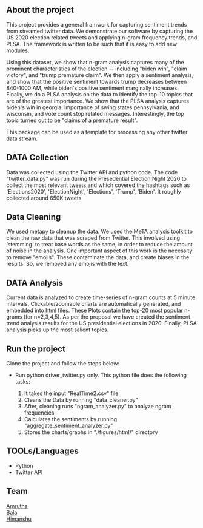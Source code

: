 
## About the project

This project provides a general framwork for capturing sentiment trends from streamed twitter data. We demonstrate our software by capturing the US 2020 election related tweets and applying n-gram frequency trends, and PLSA. The framework is written to be such that it is easy to add new modules. 

Using this dataset, we show that n-gram analysis captures many of the prominent characteristics of the election -- including "biden win", "claim victory", and "trump premature claim". We then apply a sentiment analysis, and show that the positive sentiment towards trump decreases between 840-1000 AM, while biden's positive sentiment marginally increases. Finally, we do a PLSA analysis on the data to identify the top-10 topics that are of the greatest importance. We show that the PLSA analysis captures biden's win in georgia, importance of swing states pennsylvania, and wisconsin, and vote count stop related messages. Interestingly, the top topic turned out to be "claims of a premature result".

This package can be used as a template for processing any other twitter data stream. 

## DATA Collection

Data was collected using the Twitter API and python code. The code "twitter_data.py" was run during the Presedential Election Night 2020 to collect the most relevant tweets and which covered the hashtags such as 'Elections2020', 'ElectionNight', 'Elections', 'Trump', 'Biden'. It roughly collected around 650K tweets

## Data Cleaning 

We used metapy to cleanup the data. We used the MeTA analysis toolkit to clean the raw data that was scraped from Twitter. This involved using ‘stemming’ to treat base words as the same, in order to reduce the amount of noise in the analysis. One important aspect of this work is the necessity to remove "emojis". These contaminate the data, and create biases in the results. So, we removed any emojis with the text. 

## DATA Analysis

Current data is analyzed to create time-series of n-gram counts at 5 minute intervals. Clickable/zoomable charts are automatically generated, and embedded into html files. These Plots contain the top-20 most popular n-grams (for n=2,3,4,5). As per the proposal we have created the sentiment trend analysis results for the US presidential elections in 2020. Finally, PLSA analysis picks up the most salient topics. 


## Run the project

Clone the project and follow the steps below: 


- Run python driver_twitter.py only. This python file does the following tasks: 

  1. It takes the input "RealTime2.csv" file 
  2. Cleans the Data by running "data_cleaner.py" 
  3. After, cleaning runs "ngram_analyzer.py" to analyze ngram frequencies
  4. Calculates the sentiments by running "aggregate_sentiment_analyzer.py" 
  5. Stores the charts/graphs in "./figures/html/" directory
 
## TOOLs/Languages

- Python
- Twitter API

  
 ## Team
 
 [Amrutha](https://github.com/amrutha97)\
 [Bala](https://github.com/balaksuiuc)\
 [Himanshu](https://github.com/hpandeycodeit)
